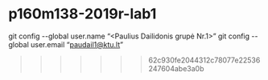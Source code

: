 ﻿# p160m138-2019r-lab1

git config --global user.name “<Paulius Dailidonis grupė Nr.1>”
git config --global user.email “<paudail1@ktu.lt>”
>>>>>>> 62c930fe2044312c78077e22536247604abe3a0b
